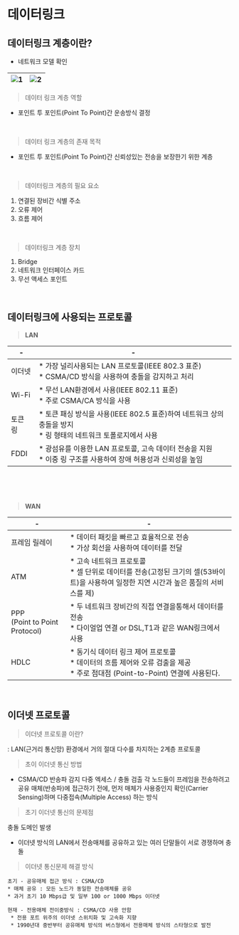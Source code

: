 # 데이터링크
## 데이터링크 계층이란?
- 네트워크 모델 확인 <br>

|![1](https://github.com/user-attachments/assets/014b4f20-625e-4db8-911e-656d834f92e9)|![2](https://github.com/user-attachments/assets/c92b2d2a-c0f9-4b6b-bd64-5106efb80184)|
|-|-|

> 데이터 링크 계층 역할
- 포인트 투 포인트(Point To Point)간 운송방식 결정
<br>

> 데이터 링크 계층의 존재 목적
- 포인트 투 포인트(Point To Point)간 신뢰성있는 전송을 보장한기 위한 계층
<br>

> 데이터링크 계층의 필요 요소
  1. 연결된 장비간 식별 주소
  2. 오류 제어
  3. 흐름 제어
<br>

> 데이터링크 계층 장치

  1. Bridge
  2. 네트워크 인터페이스 카드
  3. 무선 액세스 포인트
<br>

## 데이터링크에 사용되는 프로토콜
> **LAN**

|-|-|
|-|-|
|이더넷|* 가장 널리사용되는 LAN 프로토콜(IEEE 802.3 표준) <br> * CSMA/CD 방식을 사용하여 충돌을 감지하고 처리 |
|Wi-Fi| * 무선 LAN환경에서 사용(IEEE 802.11 표준) <br> * 주로 CSMA/CA 방식을 사용 |
|토큰 링| * 토큰 패싱 방식을 사용(IEEE 802.5 표준)하여 네트워크 상의 충돌을 방지 <br> * 링 형태의 네트워크 토폴로지에서 사용 |
|FDDI| * 광섬유를 이용한 LAN 프로토콜, 고속 데이터 전송을 지원 <br> * 이중 링 구조를 사용하여 장애 허용성과 신뢰성을 높임|

<br>
<br>
<br>

> **WAN**

|-|-|
|-|-|
|프레임 릴레이| * 데이터 패킷을 빠르고 효율적으로 전송 <br> * 가상 회선을 사용하여 데이터를 전달|
|ATM| * 고속 네트워크 프로토콜 <br> * 셀 단위로 데이터를 전송(고정된 크기의 셀(53바이트)을 사용하여 일정한 지연 시간과 높은 품질의 서비스를 제)|
|PPP <br> (Point to Point Protocol)| * 두 네트워크 장비간의 직접 연결을통해서 데이터를 전송 <br> * 다이얼업 연결 or DSL,T1과 같은 WAN링크에서 사용|
|HDLC| * 동기식 데이터 링크 제어 프로토콜 <br> * 데이터의 흐름 제어와 오류 검출을 제공 <br> * 주로 점대점 (Point-to-Point) 연결에 사용된다.|

<br>

## 이더넷 프로토콜

> 이더넷 프로토콜 이란?

:  LAN(근거리 통신망) 환경에서 거의 절대 다수를 차지하는 2계층 프로토콜

> 초이 이더넷 통신 방법

- CSMA/CD 반송파 감지 다중 엑세스 / 충돌 검출
각 노드들이 프레임을 전송하려고 공유 매체(반송파)에 접근하기 전에, 먼저 매체가 사용중인지 확인(Carrier Sensing)하며 다중접속(Multiple Access) 하는 방식

> 초기 이더넷 통신의 문제점

충돌 도메인 발생
- 이더넷 방식의 LAN에서 전송매체를 공유하고 있는 여러 단말들이 서로 경쟁하며 충돌

> 이더넷 통신문제 해결 방식

    초기 - 공유매체 접근 방식 : CSMA/CD
    * 매체 공유 : 모든 노드가 동일한 전송매체를 공유
    * 과거 초기 10 Mbps급 및 일부 100 or 1000 Mbps 이더넷

    현재 - 전용매체 전이중방식 : CSMA/CD 사용 안함
     * 전용 포트 위주의 이더넷 스위치화 및 고속화 지향
     * 1990년대 중반부터 공유매체 방식의 버스형에서 전용매체 방식의 스타형으로 발전





